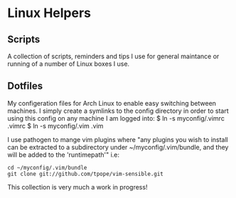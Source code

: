 Linux Helpers
=============

Scripts
-------------
A collection of scripts, reminders and tips I use for general maintance or running of a number of Linux boxes I use.

Dotfiles
-------------

My configeration files for Arch Linux to enable easy switching between machines. I simply create a symlinks
to the config directory in order to start using this config on any 
machine I am logged into:
  $ ln -s myconfig/.vimrc .vimrc
  $ ln -s myconfig/.vim .vim

I use pathogen to mange vim plugins where "any plugins you wish to
install can be extracted to a subdirectory under ~/myconfig/.vim/bundle, 
and they will be added to the 'runtimepath'" i.e:

	cd ~/myconfig/.vim/bundle
	git clone git://github.com/tpope/vim-sensible.git
	
This collection is very much a work in progress!
